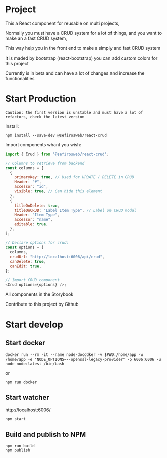 # Project

This a React component for reusable on multi projects,

Normally you must have a CRUD system for a lot of things, and you want to make an a fast CRUD system,

This way help you in the front end to make a simply and fast CRUD system

It is maded by bootstrap (react-bootstrap) you can add custom colors for this project

Currently is in beta and can have a lot of changes and increase the functionalities

# Start Production

```
Caution: the first version is unstable and must have a lot of refactors, check the latest version
```

Install:

```
npm install --save-dev @sefirosweb/react-crud
```

Import components whant you wish:

```js
import { Crud } from "@sefirosweb/react-crud";

// Columns to retrieve from backend
const columns = [
  {
    primaryKey: true, // Used for UPDATE / DELETE in CRUD
    Header: "#",
    accessor: "id",
    visible: true, // Can hide this element
  },
  {
    titleOnDelete: true,
    titleOnCRUD: "Label Item Type", // Label on CRUD modal
    Header: "Item Type",
    accessor: "name",
    editable: true,
  },
];

// Declare options for crud:
const options = {
  columns,
  crudUrl: "http://localhost:6006/api/crud",
  canDelete: true,
  canEdit: true,
};

// Import CRUD component
<Crud options={options} />;
```

All components in the Storybook

Contribute to this project by Github

# Start develop

## Start docker

```
docker run --rm -it --name node-docddker -v $PWD:/home/app -w /home/app -e "NODE_OPTIONS=--openssl-legacy-provider" -p 6006:6006 -u node node:latest /bin/bash
```

or

```
npm run docker
```

## Start watcher

http://localhost:6006/

```
npm start
```

## Build and publish to NPM

```
npm run build
npm publish
```
